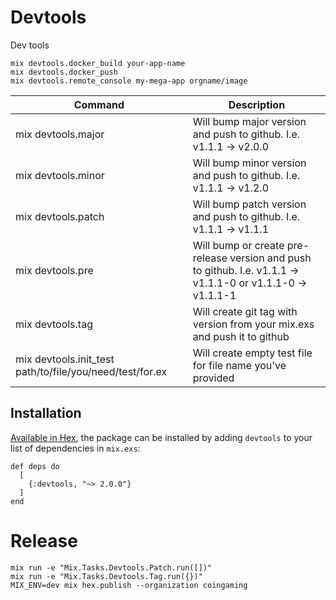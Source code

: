 # Devtools

Dev tools

```
mix devtools.docker_build your-app-name
mix devtools.docker_push
mix devtools.remote_console my-mega-app orgname/image
```
|Command|Description|
|---|---|
|mix devtools.major| Will bump major version and push to github. I.e. v1.1.1 -> v2.0.0 |
|mix devtools.minor| Will bump minor version and push to github. I.e. v1.1.1 -> v1.2.0 |
|mix devtools.patch| Will bump patch version and push to github. I.e. v1.1.1 -> v1.1.1 |
|mix devtools.pre| Will bump or create pre-release version and push to github. I.e. v1.1.1 -> v1.1.1-0 or v1.1.1-0 -> v1.1.1-1 |
|mix devtools.tag| Will create git tag with version from your mix.exs and push it to github|
|mix devtools.init_test path/to/file/you/need/test/for.ex| Will create empty test file for file name you've provided|

## Installation

[Available in Hex](https://hex.pm/docs/publish), the package can be installed
by adding `devtools` to your list of dependencies in `mix.exs`:

```
def deps do
  [
    {:devtools, "~> 2.0.0"}
  ]
end
```

# Release

```
mix run -e "Mix.Tasks.Devtools.Patch.run([])"
mix run -e "Mix.Tasks.Devtools.Tag.run({})"
MIX_ENV=dev mix hex.publish --organization coingaming
```

